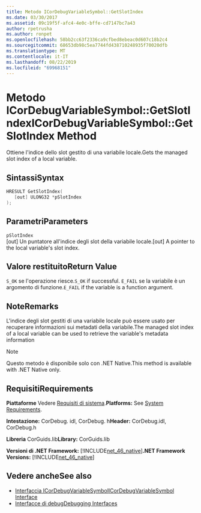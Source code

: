 ```yaml
---
title: Metodo ICorDebugVariableSymbol::GetSlotIndex
ms.date: 03/30/2017
ms.assetid: 09c19f5f-afc4-4e0c-bffe-cd7147bc7a43
author: rpetrusha
ms.author: ronpet
ms.openlocfilehash: 58bb2cc63f2336ca9cfbed8ebeac0d607c18b2c4
ms.sourcegitcommit: 68653db98c5ea7744fd438710248935f70020dfb
ms.translationtype: MT
ms.contentlocale: it-IT
ms.lasthandoff: 08/22/2019
ms.locfileid: "69968151"
---
```

# <a name="icordebugvariablesymbolgetslotindex-method"></a><span data-ttu-id="4605e-102">Metodo ICorDebugVariableSymbol::GetSlotIndex</span><span class="sxs-lookup"><span data-stu-id="4605e-102">ICorDebugVariableSymbol::GetSlotIndex Method</span></span>
<span data-ttu-id="4605e-103">Ottiene l'indice dello slot gestito di una variabile locale.</span><span class="sxs-lookup"><span data-stu-id="4605e-103">Gets the managed slot index of a local variable.</span></span>  
  
## <a name="syntax"></a><span data-ttu-id="4605e-104">Sintassi</span><span class="sxs-lookup"><span data-stu-id="4605e-104">Syntax</span></span>  
  
```cpp  
HRESULT GetSlotIndex(  
   [out] ULONG32 *pSlotIndex  
);  
```  
  
## <a name="parameters"></a><span data-ttu-id="4605e-105">Parametri</span><span class="sxs-lookup"><span data-stu-id="4605e-105">Parameters</span></span>  
 `pSlotIndex`  
 <span data-ttu-id="4605e-106">[out] Un puntatore all'indice degli slot della variabile locale.</span><span class="sxs-lookup"><span data-stu-id="4605e-106">[out] A pointer to the local variable's slot index.</span></span>  
  
## <a name="return-value"></a><span data-ttu-id="4605e-107">Valore restituito</span><span class="sxs-lookup"><span data-stu-id="4605e-107">Return Value</span></span>  
 <span data-ttu-id="4605e-108">`S_OK` se l'operazione riesce.</span><span class="sxs-lookup"><span data-stu-id="4605e-108">`S_OK` if successful.</span></span> <span data-ttu-id="4605e-109">`E_FAIL` se la variabile è un argomento di funzione.</span><span class="sxs-lookup"><span data-stu-id="4605e-109">`E_FAIL` if the variable is a function argument.</span></span>  
  
## <a name="remarks"></a><span data-ttu-id="4605e-110">Note</span><span class="sxs-lookup"><span data-stu-id="4605e-110">Remarks</span></span>  
 <span data-ttu-id="4605e-111">L'indice degli slot gestiti di una variabile locale può essere usato per recuperare informazioni sui metadati della variabile.</span><span class="sxs-lookup"><span data-stu-id="4605e-111">The managed slot index of a local variable can be used to retrieve the variable's metadata information</span></span>  
  
> [!NOTE]
> <span data-ttu-id="4605e-112">Questo metodo è disponibile solo con .NET Native.</span><span class="sxs-lookup"><span data-stu-id="4605e-112">This method is available with .NET Native only.</span></span>  
  
## <a name="requirements"></a><span data-ttu-id="4605e-113">Requisiti</span><span class="sxs-lookup"><span data-stu-id="4605e-113">Requirements</span></span>  
 <span data-ttu-id="4605e-114">**Piattaforme** Vedere [Requisiti di sistema](../../../../docs/framework/get-started/system-requirements.md).</span><span class="sxs-lookup"><span data-stu-id="4605e-114">**Platforms:** See [System Requirements](../../../../docs/framework/get-started/system-requirements.md).</span></span>  
  
 <span data-ttu-id="4605e-115">**Intestazione:** CorDebug. idl, CorDebug. h</span><span class="sxs-lookup"><span data-stu-id="4605e-115">**Header:** CorDebug.idl, CorDebug.h</span></span>  
  
 <span data-ttu-id="4605e-116">**Libreria** CorGuids.lib</span><span class="sxs-lookup"><span data-stu-id="4605e-116">**Library:** CorGuids.lib</span></span>  
  
 <span data-ttu-id="4605e-117">**Versioni di .NET Framework:** [!INCLUDE[net_46_native](../../../../includes/net-46-native-md.md)]</span><span class="sxs-lookup"><span data-stu-id="4605e-117">**.NET Framework Versions:** [!INCLUDE[net_46_native](../../../../includes/net-46-native-md.md)]</span></span>  
  
## <a name="see-also"></a><span data-ttu-id="4605e-118">Vedere anche</span><span class="sxs-lookup"><span data-stu-id="4605e-118">See also</span></span>

- [<span data-ttu-id="4605e-119">Interfaccia ICorDebugVariableSymbol</span><span class="sxs-lookup"><span data-stu-id="4605e-119">ICorDebugVariableSymbol Interface</span></span>](../../../../docs/framework/unmanaged-api/debugging/icordebugvariablesymbol-interface.md)
- [<span data-ttu-id="4605e-120">Interfacce di debug</span><span class="sxs-lookup"><span data-stu-id="4605e-120">Debugging Interfaces</span></span>](../../../../docs/framework/unmanaged-api/debugging/debugging-interfaces.md)
